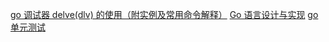 [go 调试器 delve(dlv) 的使用（附实例及常用命令解释）](https://blog.csdn.net/DisMisPres/article/details/128866995) 
[Go 语言设计与实现](https://draven.co/golang/docs/part4-advanced/ch09-stdlib/golang-net-http/)
[go单元测试](https://www.topgoer.com/函数/单元测试.html)

